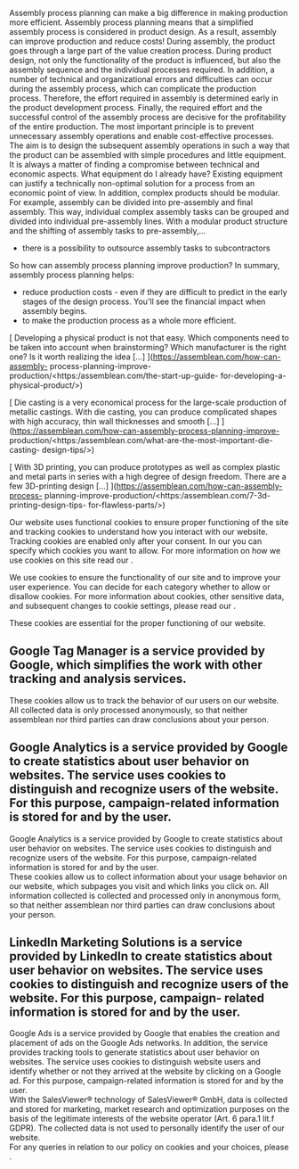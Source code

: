 Assembly process planning can make a big difference in making production more
efficient. Assembly process planning means that a simplified assembly process is
considered in product design. As a result, assembly can improve production and
reduce costs! During assembly, the product goes through a large part of the
value creation process. During product design, not only the functionality of the
product is influenced, but also the assembly sequence and the individual
processes required. In addition, a number of technical and organizational errors
and difficulties can occur during the assembly process, which can complicate the
production process. Therefore, the effort required in assembly is determined
early in the product development process. Finally, the required effort and the
successful control of the assembly process are decisive for the profitability of
the entire production. The most important principle is to prevent unnecessary
assembly operations and enable cost-effective processes. The aim is to design
the subsequent assembly operations in such a way that the product can be
assembled with simple procedures and little equipment. It is always a matter of
finding a compromise between technical and economic aspects. What equipment do I
already have? Existing equipment can justify a technically non-optimal solution
for a process from an economic point of view. In addition, complex products
should be modular. For example, assembly can be divided into pre-assembly and
final assembly. This way, individual complex assembly tasks can be grouped and
divided into individual pre-assembly lines. With a modular product structure and
the shifting of assembly tasks to pre-assembly,...

  * there is a possibility to outsource assembly tasks to subcontractors

So how can assembly process planning improve production? In summary, assembly
process planning helps:

  * reduce production costs - even if they are difficult to predict in the early stages of the design process. You'll see the financial impact when assembly begins.
  * to make the production process as a whole more efficient.

[ Developing a physical product is not that easy. Which components need to be
taken into account when brainstorming? Which manufacturer is the right one? Is
it worth realizing the idea […] ](https://assemblean.com/how-can-assembly-
process-planning-improve-production/<https:/assemblean.com/the-start-up-guide-
for-developing-a-physical-product/>)

[ Die casting is a very economical process for the large-scale production of
metallic castings. With die casting, you can produce complicated shapes with
high accuracy, thin wall thicknesses and smooth […]
](https://assemblean.com/how-can-assembly-process-planning-improve-
production/<https:/assemblean.com/what-are-the-most-important-die-casting-
design-tips/>)

[ With 3D printing, you can produce prototypes as well as complex plastic and
metal parts in series with a high degree of design freedom. There are a few
3D-printing design […] ](https://assemblean.com/how-can-assembly-process-
planning-improve-production/<https:/assemblean.com/7-3d-printing-design-tips-
for-flawless-parts/>)

Our website uses functional cookies to ensure proper functioning of the site and
tracking cookies to understand how you interact with our website. Tracking
cookies are enabled only after your consent. In our you can specify which
cookies you want to allow. For more information on how we use cookies on this
site read our .

We use cookies to ensure the functionality of our site and to improve your user
experience. You can decide for each category whether to allow or disallow
cookies. For more information about cookies, other sensitive data, and
subsequent changes to cookie settings, please read our .

These cookies are essential for the proper functioning of our website.

Google Tag Manager is a service provided by Google, which simplifies the work
with other tracking and analysis services.  
---  
These cookies allow us to track the behavior of our users on our website. All
collected data is only processed anonymously, so that neither assemblean nor
third parties can draw conclusions about your person.

Google Analytics is a service provided by Google to create statistics about user
behavior on websites. The service uses cookies to distinguish and recognize
users of the website. For this purpose, campaign-related information is stored
for and by the user.  
---  
Google Analytics is a service provided by Google to create statistics about user
behavior on websites. The service uses cookies to distinguish and recognize
users of the website. For this purpose, campaign-related information is stored
for and by the user.  
These cookies allow us to collect information about your usage behavior on our
website, which subpages you visit and which links you click on. All information
collected is collected and processed only in anonymous form, so that neither
assemblean nor third parties can draw conclusions about your person.

LinkedIn Marketing Solutions is a service provided by LinkedIn to create
statistics about user behavior on websites. The service uses cookies to
distinguish and recognize users of the website. For this purpose, campaign-
related information is stored for and by the user.  
---  
Google Ads is a service provided by Google that enables the creation and
placement of ads on the Google Ads networks. In addition, the service provides
tracking tools to generate statistics about user behavior on websites. The
service uses cookies to distinguish website users and identify whether or not
they arrived at the website by clicking on a Google ad. For this purpose,
campaign-related information is stored for and by the user.  
With the SalesViewer® technology of SalesViewer® GmbH, data is collected and
stored for marketing, market research and optimization purposes on the basis of
the legitimate interests of the website operator (Art. 6 para.1 lit.f GDPR). The
collected data is not used to personally identify the user of our website.  
For any queries in relation to our policy on cookies and your choices, please .

